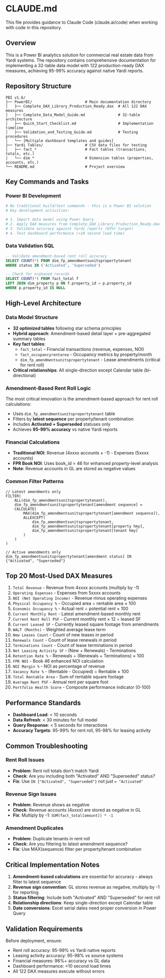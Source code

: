 # CLAUDE.md

This file provides guidance to Claude Code (claude.ai/code) when working with code in this repository.

## Overview

This is a Power BI analytics solution for commercial real estate data from Yardi systems. The repository contains comprehensive documentation for implementing a 32-table data model with 122 production-ready DAX measures, achieving 95-99% accuracy against native Yardi reports.

## Repository Structure

```
PBI v1.6/
├── PowerBI/                        # Main documentation directory
│   ├── Complete_DAX_Library_Production_Ready.dax  # All 122 DAX measures
│   ├── Complete_Data_Model_Guide.md               # 32-table architecture
│   ├── Quick_Start_Checklist.md                   # Implementation timeline
│   ├── Validation_and_Testing_Guide.md            # Testing procedures
│   └── [Multiple dashboard templates and guides]
├── Yardi Tables/                   # CSV data files for testing
│   ├── fact_*                      # Fact tables (transactions, totals, etc.)
│   └── dim_*                       # Dimension tables (properties, accounts, etc.)
└── README.md                       # Project overview
```

## Key Commands and Tasks

### Power BI Development
```bash
# No traditional build/test commands - this is a Power BI solution
# Key development activities:

# 1. Import data model using Power Query
# 2. Apply DAX measures from Complete_DAX_Library_Production_Ready.dax
# 3. Validate accuracy against Yardi reports (95%+ target)
# 4. Test dashboard performance (<10 second load time)
```

### Data Validation SQL
```sql
-- Validate amendment-based rent roll accuracy
SELECT COUNT(*) FROM dim_fp_amendmentsunitspropertytenant 
WHERE status IN ('Activated', 'Superseded')

-- Check for orphaned records
SELECT COUNT(*) FROM fact_total f
LEFT JOIN dim_property p ON f.property_id = p.property_id
WHERE p.property_id IS NULL
```

## High-Level Architecture

### Data Model Structure
- **32 optimized tables** following star schema principles
- **Hybrid approach**: Amendment-based detail layer + pre-aggregated summary tables
- **Key fact tables**: 
  - `fact_total` - Financial transactions (revenue, expenses, NOI)
  - `fact_occupancyrentarea` - Occupancy metrics by property/month
  - `dim_fp_amendmentsunitspropertytenant` - Lease amendments (critical for rent roll)
- **Critical relationships**: All single-direction except Calendar table (bi-directional)

### Amendment-Based Rent Roll Logic
The most critical innovation is the amendment-based approach for rent roll calculations:
- Uses `dim_fp_amendmentsunitspropertytenant` table
- Filters by **latest sequence** per property/tenant combination
- Includes **Activated + Superseded** statuses only
- Achieves **95-99% accuracy** vs native Yardi reports

### Financial Calculations
- **Traditional NOI**: Revenue (4xxxx accounts × -1) - Expenses (5xxxx accounts)
- **FPR Book NOI**: Uses book_id = 46 for enhanced property-level analysis
- **Note**: Revenue accounts in GL are stored as negative values

### Common Filter Patterns
```dax
// Latest amendments only
FILTER(
    ALL(dim_fp_amendmentsunitspropertytenant),
    dim_fp_amendmentsunitspropertytenant[amendment sequence] = 
    CALCULATE(
        MAX(dim_fp_amendmentsunitspropertytenant[amendment sequence]),
        ALLEXCEPT(
            dim_fp_amendmentsunitspropertytenant,
            dim_fp_amendmentsunitspropertytenant[property hmy],
            dim_fp_amendmentsunitspropertytenant[tenant hmy]
        )
    )
)

// Active amendments only
dim_fp_amendmentsunitspropertytenant[amendment status] IN {"Activated", "Superseded"}
```

## Top 20 Most-Used DAX Measures

1. `Total Revenue` - Revenue from 4xxxx accounts (multiply by -1)
2. `Operating Expenses` - Expenses from 5xxxx accounts
3. `NOI (Net Operating Income)` - Revenue minus operating expenses
4. `Physical Occupancy %` - Occupied area ÷ rentable area × 100
5. `Economic Occupancy %` - Actual rent ÷ potential rent × 100
6. `Current Monthly Rent` - Latest amendment-based monthly rent
7. `Current Rent Roll PSF` - Current monthly rent × 12 ÷ leased SF
8. `Current Leased SF` - Currently leased square footage from amendments
9. `WALT (Months)` - Weighted average lease term
10. `New Leases Count` - Count of new leases in period
11. `Renewals Count` - Count of lease renewals in period
12. `Terminations Count` - Count of lease terminations in period
13. `Net Leasing Activity SF` - (New + Renewals) - Terminations
14. `Retention Rate %` - Renewals ÷ (Renewals + Terminations) × 100
15. `FPR NOI` - Book 46 enhanced NOI calculation
16. `NOI Margin %` - NOI as percentage of revenue
17. `Vacancy Rate %` - (Rentable - Occupied) ÷ Rentable × 100
18. `Total Rentable Area` - Sum of rentable square footage
19. `Average Rent PSF` - Annual rent per square foot
20. `Portfolio Health Score` - Composite performance indicator (0-100)

## Performance Standards

- **Dashboard Load**: < 10 seconds
- **Data Refresh**: < 30 minutes for full model
- **Query Response**: < 5 seconds for interactions
- **Accuracy Targets**: 95-99% for rent roll, 95-98% for leasing activity

## Common Troubleshooting

### Rent Roll Issues
- **Problem**: Rent roll totals don't match Yardi
- **Check**: Are you including both "Activated" AND "Superseded" status?
- **Fix**: Use `IN {"Activated", "Superseded"}` not just `= "Activated"`

### Revenue Sign Issues
- **Problem**: Revenue shows as negative
- **Check**: Revenue accounts (4xxxx) are stored as negative in GL
- **Fix**: Multiply by -1: `SUM(fact_total[amount]) * -1`

### Amendment Duplicates
- **Problem**: Duplicate tenants in rent roll
- **Check**: Are you filtering to latest amendment sequence?
- **Fix**: Use MAX(sequence) filter per property/tenant combination

## Critical Implementation Notes

1. **Amendment-based calculations** are essential for accuracy - always filter to latest sequence
2. **Revenue sign convention**: GL stores revenue as negative, multiply by -1 for reporting
3. **Status filtering**: Include both "Activated" AND "Superseded" for rent roll
4. **Relationship directions**: Keep single-direction except Calendar table
5. **Date conversions**: Excel serial dates need proper conversion in Power Query

## Validation Requirements

Before deployment, ensure:
- Rent roll accuracy: 95-99% vs Yardi native reports
- Leasing activity accuracy: 95-98% vs source systems
- Financial measures: 98%+ accuracy vs GL data
- Dashboard performance: <10 second load times
- All 122 DAX measures execute without errors